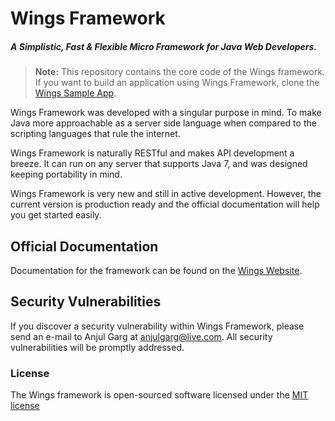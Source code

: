 # Wings Framework
##### A Simplistic, Fast & Flexible Micro Framework for Java Web Developers.

> **Note:** This repository contains the core code of the Wings framework. If you want to build an application using Wings Framework, clone the [Wings Sample App](https://github.com/anjulgarg/wings-sample-app).


Wings Framework was developed with a singular purpose in mind. 
To make Java more approachable as a server side language when compared 
to the scripting languages that rule the internet.

Wings Framework is naturally RESTful and makes API development a breeze. 
It can run on any server that supports Java 7, and was designed keeping portability in mind.

Wings Framework is very new and still in active development. However, the current version is production ready and 
the official documentation will help you get started easily.

## Official Documentation

Documentation for the framework can be found on the [Wings Website](http://wings.loonydev.com/docs).

## Security Vulnerabilities

If you discover a security vulnerability within Wings Framework, 
please send an e-mail to Anjul Garg at anjulgarg@live.com. All security vulnerabilities will be promptly addressed.

### License

The Wings framework is open-sourced software licensed under the [MIT license](http://opensource.org/licenses/MIT)
